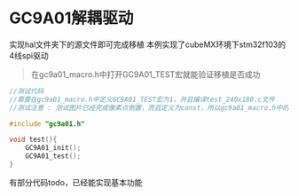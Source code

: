 # GC9A01解耦驱动

实现hal文件夹下的源文件即可完成移植
本例实现了cubeMX环境下stm32f103的4线spi驱动

> 在gc9a01_macro.h中打开GC9A01_TEST宏就能验证移植是否成功

```c
//测试代码
//需要在gc9a01_macro.h中定义GC9A01_TEST宏为1，并且编译test_240x180.c文件
//测试注意 : 测试图片已经完成像素点倒置，而且定义为const，所以gc9a01_macro.h中的INTERNAL_COLOR_SWAP宏必须为0

#include "gc9a01.h"

void test(){
    GC9A01_init();
    GC9A01_test(); 
}
```

有部分代码todo，已经能实现基本功能